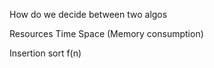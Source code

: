 How do we decide between two algos

  Resources
    Time 
    Space (Memory consumption)

  Insertion sort
    f(n)
